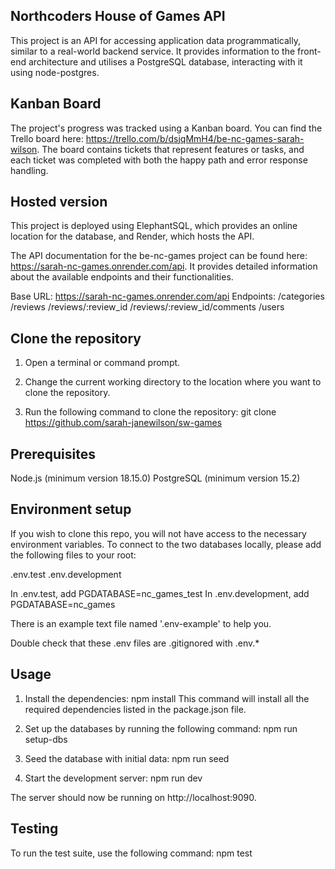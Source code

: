 ## Northcoders House of Games API

This project is an API for accessing application data programmatically, similar to a real-world backend service. It provides information to the front-end architecture and utilises a PostgreSQL database, interacting with it using node-postgres.

## Kanban Board

The project's progress was tracked using a Kanban board. You can find the Trello board here: https://trello.com/b/dsjqMmH4/be-nc-games-sarah-wilson. The board contains tickets that represent features or tasks, and each ticket was completed with both the happy path and error response handling.

## Hosted version

This project is deployed using ElephantSQL, which provides an online location for the database, and Render, which hosts the API.

The API documentation for the be-nc-games project can be found here: https://sarah-nc-games.onrender.com/api. It provides detailed information about the available endpoints and their functionalities.

Base URL: https://sarah-nc-games.onrender.com/api
Endpoints:
/categories
/reviews
/reviews/:review_id
/reviews/:review_id/comments
/users

## Clone the repository

1. Open a terminal or command prompt.

2. Change the current working directory to the location where you want to clone the repository.

3. Run the following command to clone the repository:
   git clone https://github.com/sarah-janewilson/sw-games

## Prerequisites

Node.js (minimum version 18.15.0)
PostgreSQL (minimum version 15.2)

## Environment setup

If you wish to clone this repo, you will not have access to the necessary environment variables. To connect to the two databases locally, please add the following files to your root:

.env.test
.env.development

In .env.test, add PGDATABASE=nc_games_test
In .env.development, add PGDATABASE=nc_games

There is an example text file named '.env-example' to help you.

Double check that these .env files are .gitignored with .env.\*

## Usage

1. Install the dependencies:
   npm install
   This command will install all the required dependencies listed in the package.json file.

2. Set up the databases by running the following command:
   npm run setup-dbs

3. Seed the database with initial data:
   npm run seed

4. Start the development server:
   npm run dev

The server should now be running on http://localhost:9090.

## Testing

To run the test suite, use the following command:
npm test
